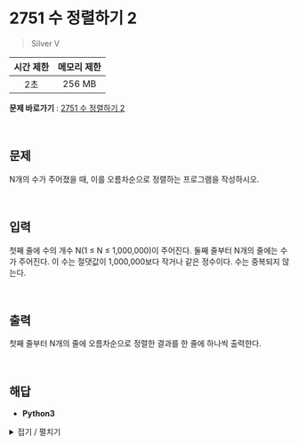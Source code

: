 # 2751 수 정렬하기 2
> Silver V

|시간 제한|메모리 제한|
|:---:|:---:|
|2초|256 MB|

**문제 바로가기** : [2751 수 정렬하기 2](https://www.acmicpc.net/problem/2751 "2751 수 정렬하기 2")

</br>

## 문제
N개의 수가 주어졌을 때, 이를 오름차순으로 정렬하는 프로그램을 작성하시오.

</br>

## 입력
첫째 줄에 수의 개수 N(1 ≤ N ≤ 1,000,000)이 주어진다. 둘째 줄부터 N개의 줄에는 수가 주어진다. 이 수는 절댓값이 1,000,000보다 작거나 같은 정수이다. 수는 중복되지 않는다.

</br>

## 출력
첫째 줄부터 N개의 줄에 오름차순으로 정렬한 결과를 한 줄에 하나씩 출력한다.

</br>

## 해답
- **Python3**
<details>
<summary>접기 / 펼치기</summary>
<div markdown="1">

```py
import sys

def merge(aryLeft, aryRight): # 병합
    i ,j = 0, 0
    aryResult = []

    # 오름차순 병합
    while i < len(aryLeft) and j < len(aryRight):
        if aryLeft[i] < aryRight[j]:
            aryResult.append(aryLeft[i])
            i += 1
        else:
            aryResult.append(aryRight[j])
            j += 1
    # 나머지 병합
    while i < len(aryLeft):
        aryResult.append(aryLeft[i])
        i += 1
    while j < len(aryRight):
        aryResult.append(aryRight[j])
        j += 1
    
    return aryResult

def mergeSort(array): # 분할
    if len(array) <= 1:
        return array

    middle = len(array) // 2
    left = array[:middle]
    right = array[middle:]

    aryLeft = mergeSort(left)
    aryRight = mergeSort(right)
    return merge(aryLeft, aryRight)

n = int(input())
array = [
    int(sys.stdin.readline().rstrip())
    for _ in range(n)
]

array = mergeSort(array)
for k in array:
    print(k)
```

</div>
</details>